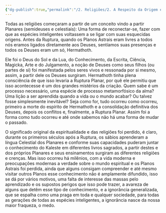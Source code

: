 ```yaml
---
{"dg-publish":true,"permalink":"/2. Religiões/2. A Respeito da Origem e Progressão das Religiões/"}
---
```


Todas as religiões começaram a partir de um conceito vindo a partir Planares (semideuses e celestiais): Uma forma de reconectar-se, fazer com que as espécies inteligentes voltassem a se ligar com suas esquecidas origens. Antes da Ruptura, quando os Planos Astrais eram livres a todos nós eramos ligados diretamente aos Deuses, sentíamos suas presenças e todos os Deuses eram um só, Hermathoth.

Ele foi o Deus do Sol e da Lua, do Conhecimento, da Escrita, Ciência, Magicka, Arte e do Julgamento, a noção de Deuses como seus filhos (ou partes de si) foi manifestada pelos seres vivos e ressonada por si mesmo, assim, a partir dele os Deuses surgiram. Hermathoth tinha plena consciência de que isso levaria a Ruptura Planar, por quê ele permitiu que isso acontecesse é um dos grandes mistérios da criação. Quem sabe é um processo necessário, uma espécie de processo metamorfósico da alma? Uma lição a ser aprendida quando a vida ou o mundo acabar? Ou talvez fosse simplesmente inevitável? Seja como for, tudo ocorreu como ocorreu, primeiro a morte do espírito de Hermathoth e a consolidação definitiva dos Deuses, depois os conflitos e, finalmente, a Ruptura Planar. Assim foi a forma como tudo ocorreu e até onde sabemos não há uma forma de mudar o passado. 

O significado original da espiritualidade e das religiões foi perdido, é claro, durante os primeiros séculos após a Ruptura, os sábios aprenderam a língua Celestial dos Planares e conforme suas capacidades puderam juntar o conhecimento do Kaleste em diferentes livros sagrados, a partir destes e dos próprios Planares e seus ensinamentos surgiram as diferentes religiões e crenças. Mas isso ocorreu há milênios, com a vida moderna e preocupações modernas a verdade sobre o mundo espiritual e os Planos Astrais foi perdida, ainda que alguns consigam compreender e até mesmo visitar outros Planos esse conhecimento não é amplamente difundido, isso se dá por vários motivos, uma falta de interesse das massas pelo aprendizado e os supostos perigos que isso pode trazer, a avareza de alguns que detêm esse tipo de conhecimento, e a ignorância generalizada, que se espalha como uma praga em toda e qualquer sociedade, para todas as gerações de todas as espécies inteligentes, a ignorância nasce da nossa maior fraqueza, o medo. 